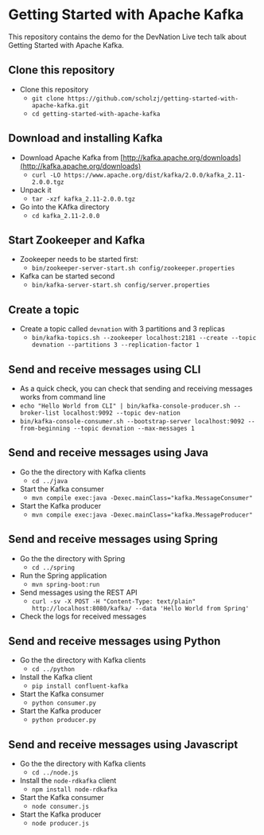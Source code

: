 # Getting Started with Apache Kafka

This repository contains the demo for the DevNation Live tech talk about Getting Started with Apache Kafka.

## Clone this repository

* Clone this repository
    * `git clone https://github.com/scholzj/getting-started-with-apache-kafka.git`
    * `cd getting-started-with-apache-kafka`

## Download and installing Kafka

* Download Apache Kafka from [http://kafka.apache.org/downloads](http://kafka.apache.org/downloads)
    * `curl -LO https://www.apache.org/dist/kafka/2.0.0/kafka_2.11-2.0.0.tgz`
* Unpack it
    * `tar -xzf kafka_2.11-2.0.0.tgz`
* Go into the KAfka directory
    * `cd kafka_2.11-2.0.0`

## Start Zookeeper and Kafka

* Zookeeper needs to be started first:
    * `bin/zookeeper-server-start.sh config/zookeeper.properties`
* Kafka can be started second
    * `bin/kafka-server-start.sh config/server.properties`

## Create a topic

* Create a topic called `devnation` with 3 partitions and 3 replicas
    * `bin/kafka-topics.sh --zookeeper localhost:2181 --create --topic devnation --partitions 3 --replication-factor 1`

## Send and receive messages using CLI

* As a quick check, you can check that sending and receiving messages works from command line
* `echo "Hello World from CLI" | bin/kafka-console-producer.sh --broker-list localhost:9092 --topic dev-nation`
* `bin/kafka-console-consumer.sh --bootstrap-server localhost:9092 --from-beginning --topic devnation --max-messages 1`

## Send and receive messages using Java

* Go the the directory with Kafka clients
    * `cd ../java`
* Start the Kafka consumer
    * `mvn compile exec:java -Dexec.mainClass="kafka.MessageConsumer"`
* Start the Kafka producer
    * `mvn compile exec:java -Dexec.mainClass="kafka.MessageProducer"`

## Send and receive messages using Spring

* Go the the directory with Spring
    * `cd ../spring`
* Run the Spring application
    * `mvn spring-boot:run`
* Send messages using the REST API
    * `curl -sv -X POST -H "Content-Type: text/plain" http://localhost:8080/kafka/ --data 'Hello World from Spring'`
* Check the logs for received messages

## Send and receive messages using Python

* Go the the directory with Kafka clients
    * `cd ../python`
* Install the Kafka client
    * `pip install confluent-kafka`
* Start the Kafka consumer
    * `python consumer.py`
* Start the Kafka producer
    * `python producer.py`

## Send and receive messages using Javascript

* Go the the directory with Kafka clients
    * `cd ../node.js`
* Install the `node-rdkafka` client
    * `npm install node-rdkafka`
* Start the Kafka consumer
    * `node consumer.js`
* Start the Kafka producer
    * `node producer.js`